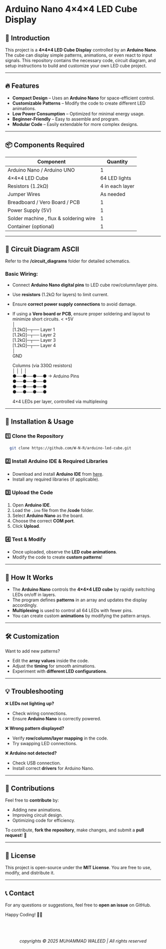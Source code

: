 # Arduino Nano 4×4×4 LED Cube Display

## 📌 Introduction
This project is a **4×4×4 LED Cube Display** controlled by an **Arduino Nano**. The cube can display simple patterns, animations, or even react to input signals. This repository contains the necessary code, circuit diagram, and setup instructions to build and customize your own LED cube project.

---

## 🔥 Features
- **Compact Design** – Uses an **Arduino Nano** for space-efficient control.
- **Customizable Patterns** – Modify the code to create different LED animations.
- **Low Power Consumption** – Optimized for minimal energy usage.
- **Beginner-Friendly** – Easy to assemble and program.
- **Modular Code** – Easily extendable for more complex designs.

---

## 📦 Components Required
| Component               |   Quantity     |
|-------------------------|----------------|
|       Arduino Nano / Arduino UNO      | 1              |
|       4×4×4 LED Cube    | 64 LED lights  |
|       Resistors (1.2kΩ) | 4 in each layer|
|       Jumper Wires      | As needed      |
|       Breadboard / Vero Board /  PCB     | 1              |
|       Power Supply (5V) | 1              |
|       Solder machine  , flux & soldering wire         | 1              |
|       Container (optional) | 1              |
-------

## 🔌 Circuit Diagram ASCII
Refer to the **/circuit_diagrams** folder for detailed schematics.

### Basic Wiring:
- Connect **Arduino Nano digital pins** to LED cube row/column/layer pins.
- Use **resistors** (1.2kΩ for layers) to limit current.
- Ensure **correct power supply connections** to avoid damage.
- If using a **Vero board or PCB**, ensure proper soldering and layout to minimize short circuits.
<  +5V  
   │  
  [1.2kΩ]─┬── Layer 1  
  [1.2kΩ]─┬── Layer 2  
  [1.2kΩ]─┬── Layer 3  
  [1.2kΩ]─┬── Layer 4  
   │  
  GND  
   
   Columns (via 330Ω resistors)  
   │   │   │   │  
  ●──●──●──●  → Arduino Pins  
  ●──●──●──●  
  ●──●──●──●  
  ●──●──●──●  
   
  4×4 LEDs per layer, controlled via multiplexing  
>

---

## 📜 Installation & Usage

### 1️⃣ Clone the Repository
```bash
  git clone https://github.com/W-N-R/arduino-led-cube.git
```

### 2️⃣ Install Arduino IDE & Required Libraries
- Download and install **Arduino IDE** from [here](https://www.arduino.cc/en/software).
- Install any required libraries (if applicable).

### 3️⃣ Upload the Code
1. Open **Arduino IDE**.
2. Load the `.ino` file from the **/code** folder.
3. Select **Arduino Nano** as the board.
4. Choose the correct **COM port**.
5. Click **Upload**.

### 4️⃣ Test & Modify
- Once uploaded, observe the **LED cube animations**.
- Modify the code to create **custom patterns**!

---

## 🎯 How It Works
- The **Arduino Nano** controls the **4×4×4 LED cube** by rapidly switching LEDs on/off in layers.
- The program defines **patterns** in an array and updates the display accordingly.
- **Multiplexing** is used to control all 64 LEDs with fewer pins.
- You can create custom **animations** by modifying the pattern arrays.

---

## 🛠️ Customization
Want to add new patterns?
- Edit the **array values** inside the code.
- Adjust the **timing** for smooth animations.
- Experiment with **different LED configurations**.

---

## 💡 Troubleshooting
❌ **LEDs not lighting up?**
   - Check wiring connections.
   - Ensure **Arduino Nano** is correctly powered.

❌ **Wrong pattern displayed?**
   - Verify **row/column/layer mapping** in the code.
   - Try swapping LED connections.

❌ **Arduino not detected?**
   - Check USB connection.
   - Install correct **drivers** for Arduino Nano.

---

## 🤝 Contributions
Feel free to **contribute** by:
- Adding new animations.
- Improving circuit design.
- Optimizing code for efficiency.

To contribute, **fork the repository**, make changes, and submit a **pull request**! 🚀

---

## 📜 License
This project is open-source under the **MIT License**. You are free to use, modify, and distribute it.

---

## 📞 Contact
For any questions or suggestions, feel free to **open an issue** on GitHub.

Happy Coding! 🎯🚀

<br><br>
<h6><p align="center">copyrights © 2025 MUHAMMAD WALEED | All rights reserved </h6> </p>
